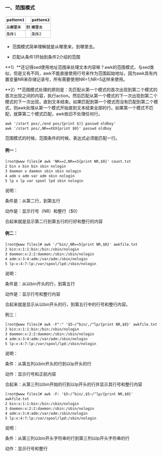 ### 一、范围模式

![](/assets/21-17.png)

* 范围模式简单理解就是从哪里来，到哪里去。

* 匹配从条件1开始到条件2介绍的范围

**1）**还记得sed使用地址范围来处理文本内容嘛？awk的范围模式，与sed类似，但是又有不同，awk不能直接使用行号来作为范围起始地址，因为awk具有内置变量NR来存储记录号，所有需要使用NR=1,NR=5这样来使用。

**2）**范围模式处理的原则是：先匹配从第一个模式的首次出现到第二个模式的首次出现之间的内容，执行action。然后匹配从第一个模式的下一次出现到第二个模式的下一次出现，直到文本结束。如果匹配到第一个模式而没有匹配到第二个模式，则awk处理从第一个模式开始直到文本结束全部的行。如果第一个模式不匹配，就算第二个模式匹配，awk依旧不处理任何行。

```
awk '/start pos/,/end pos/{print $)} passwd oldboy'
awk '/start pos/,NR==XXX{print $0}' passwd oldboy
```

范围模式的时候，范围条件的时候，表达式必须能匹配一行。

#### 例一：

```
[root@www files]# awk 'NR==2,NR==5{print NR,$0}' count.txt 
2 bin x bin bin sbin nologin
3 daemon x daemon sbin sbin nologin
4 adm x adm var adm sbin nologin
5 lp x lp var spool lpd sbin nologin
```

说明：

条件是：从第二行，到第五行

动作是：显示行号（NR）和整行（$0）

合起来就是显示第二行到第五行的行好和整行的内容

#### 例二：

```
[root@www files]# awk '/^bin/,NR==5{print NR,$0}' awkfile.txt 
2 bin:x:1:1:bin:/bin:/sbin/nologin
3 daemon:x:2:2:daemon:/sbin:/sbin/nologin
4 adm:x:3:4:adm:/var/adm:/sbin/nologin
5 lp:x:4:7:lp:/var/spool/lpd:/sbin/nologin
```

说明：

条件是：从以bin开头的行，到第五行

动作是：显示行号和整行内容

合起来就是显示从以bin开头的行，到第五行中的行号和整行内容。

例三：

```
[root@www files]# awk -F":" '$5~/^bin/,/^lp/{print NR,$0}' awkfile.txt
2 bin:x:1:1:bin:/bin:/sbin/nologin
3 daemon:x:2:2:daemon:/sbin:/sbin/nologin
4 adm:x:3:4:adm:/var/adm:/sbin/nologin
5 lp:x:4:7:lp:/var/spool/lpd:/sbin/nologin
```

说明：

条件：从第五列以bin开头的行到以lp开头的行

动作：显示行号和正航内容

合起来：从第三列以bin开始的行到以lp开头的行并显示其行号和整行内容

```
[root@www files]# awk -F: '$5~/^bin/,$5~/^lp/{print NR,$0}' awkfile.txt 
2 bin:x:1:1:bin:/bin:/sbin/nologin
3 daemon:x:2:2:daemon:/sbin:/sbin/nologin
4 adm:x:3:4:adm:/var/adm:/sbin/nologin
5 lp:x:4:7:lp:/var/spool/lpd:/sbin/nologin
```

说明：

条件：从第三列以bin开头字符串的行到第三列以lp开头字符串的行

动作：显示行号和整行


